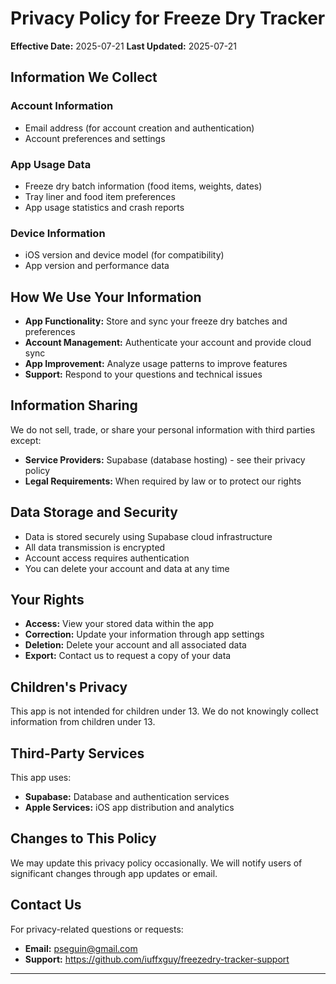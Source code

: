 # Privacy Policy for Freeze Dry Tracker

**Effective Date:** 2025-07-21
**Last Updated:** 2025-07-21

## Information We Collect

### Account Information
- Email address (for account creation and authentication)
- Account preferences and settings

### App Usage Data
- Freeze dry batch information (food items, weights, dates)
- Tray liner and food item preferences
- App usage statistics and crash reports

### Device Information
- iOS version and device model (for compatibility)
- App version and performance data

## How We Use Your Information

- **App Functionality:** Store and sync your freeze dry batches and preferences
- **Account Management:** Authenticate your account and provide cloud sync
- **App Improvement:** Analyze usage patterns to improve features
- **Support:** Respond to your questions and technical issues

## Information Sharing

We do not sell, trade, or share your personal information with third parties except:
- **Service Providers:** Supabase (database hosting) - see their privacy policy
- **Legal Requirements:** When required by law or to protect our rights

## Data Storage and Security

- Data is stored securely using Supabase cloud infrastructure
- All data transmission is encrypted
- Account access requires authentication
- You can delete your account and data at any time

## Your Rights

- **Access:** View your stored data within the app
- **Correction:** Update your information through app settings
- **Deletion:** Delete your account and all associated data
- **Export:** Contact us to request a copy of your data

## Children's Privacy

This app is not intended for children under 13. We do not knowingly collect information from children under 13.

## Third-Party Services

This app uses:
- **Supabase:** Database and authentication services
- **Apple Services:** iOS app distribution and analytics

## Changes to This Policy

We may update this privacy policy occasionally. We will notify users of significant changes through app updates or email.

## Contact Us

For privacy-related questions or requests:
- **Email:** pseguin@gmail.com
- **Support:** https://github.com/iuffxguy/freezedry-tracker-support

---
